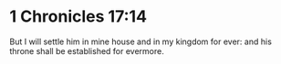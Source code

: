 # 1 Chronicles 17:14

But I will settle him in mine house and in my kingdom for ever: and his throne shall be established for evermore.
